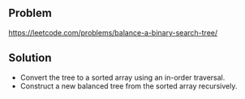## Problem

https://leetcode.com/problems/balance-a-binary-search-tree/

## Solution

- Convert the tree to a sorted array using an in-order traversal.
- Construct a new balanced tree from the sorted array recursively.

